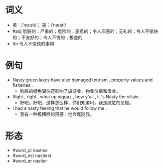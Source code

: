 # 词义
- 英：/ˈnɑːsti/； 美：/ˈnæsti/
- #adj 肮脏的；严重的；危险的；恶意的；令人厌恶的；无礼的；令人不愉快的；不友好的；令人不悦的；极差的
- #n 令人不愉快的事物
# 例句
- Nasty green lakes have also damaged tourism , property values and fisheries .
	- 肮脏的绿色湖泊还影响了旅游业、物业价值和渔业。
- Right , right , what up niggaz , how y'all , it 's Nasty the villain .
	- 好吧，好吧，这样怎么样，你们知道吗，我是肮脏的恶棍。
- I had a nasty feeling that he would follow me .
	- 我有一种极糟糕的预感：他会尾随我。
# 形态
- #word_pl nasties
- #word_est nastiest
- #word_er nastier

